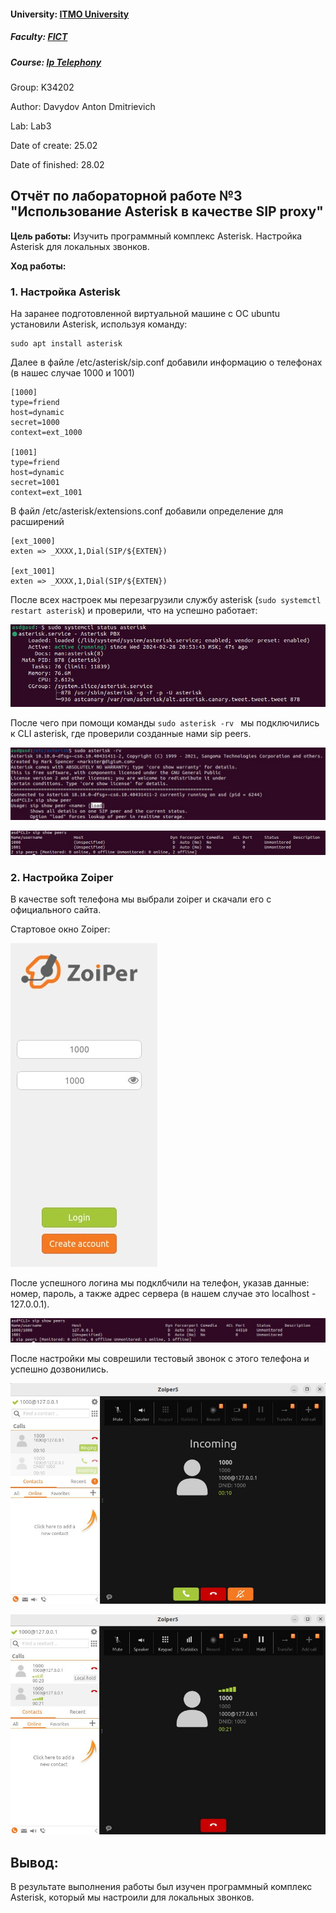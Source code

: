 #### University: [ITMO University](https://itmo.ru/ru/)
##### Faculty: [FICT](https://fict.itmo.ru)
##### Course: [Ip Telephony](https://itmo-ict-faculty.github.io/ip-telephony/)

Group: K34202

Author: Davydov Anton Dmitrievich

Lab: Lab3

Date of create: 25.02

Date of finished: 28.02

## Отчёт по лабораторной работе №3 "Использование Asterisk в качестве SIP proxy"

**Цель работы:** 
Изучить программный комплекс Asterisk. Настройка Asterisk для локальных звонков.

**Ход работы:**

### 1. Настройка Asterisk

На заранее подготовленной виртуальной машине с ОС ubuntu установили Asterisk, используя команду:

```
sudo apt install asterisk
```

Далее в файле /etc/asterisk/sip.conf добавили информацию о телефонах (в нашес случае 1000 и 1001)

```
[1000]
type=friend
host=dynamic
secret=1000
context=ext_1000

[1001]
type=friend
host=dynamic
secret=1001
context=ext_1001
```
В файл /etc/asterisk/extensions.conf добавили определение для расширений

```
[ext_1000]
exten => _XXXX,1,Dial(SIP/${EXTEN})

[ext_1001]
exten => _XXXX,1,Dial(SIP/${EXTEN})
```

После всех настроек мы перезагрузили службу asterisk (```sudo systemctl restart asterisk```) и проверили, что на успешно работает:

![Asterisk](./pictures/systemd.png)

После чего при помощи команды ```sudo asterisk -rv ``` мы подключились к CLI asterisk, где проверили созданные нами sip peers.

![Asterisk_CLI](./pictures/cli_asterisk.jpg)

![Sip](./pictures/sip.png)

### 2. Настройка Zoiper

В качестве soft телефона мы выбрали zoiper и скачали его с официального сайта.

Стартовое окно Zoiper:

![Zoiper](./pictures/zoiper_start.png)

После успешного логина мы подклбчили на телефон, указав данные: номер, пароль, а также адрес сервера (в нашем случае это localhost - 127.0.0.1).

![Sip_2](./pictures/localhost.png)

После настройки мы соврешили тестовый звонок с этого телефона и успешно дозвонились.

![Call_1](./pictures/call1.png)

![Call_2](./pictures/call2.png)

## Вывод:
В результате выполнения работы был изучен программный комплекс Asterisk, который мы настроили для локальных звонков.
